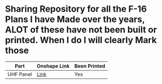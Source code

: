  # Sharing Repository for all the F-16 Plans I have Made over the years, ALOT of these have not been built or printed. When I do I will clearly Mark those 


| Part       | Onshape Link                                                                                                                                              | Been Printed |
|------------|------------------------------------------------------------------------------------------------------------------------------------------------------------|--------------|
| UHF Panel  | [Link](https://cad.onshape.com/documents/71daa4c45709165a28294d07/w/758c1de5946b3ddb58a8bf68/e/a34958200f927616d3321c35?renderMode=0&uiState=689208c5af94b2414b178cdb) | Yes

